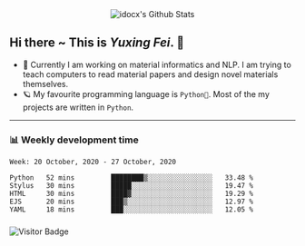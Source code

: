 <div align="center">
    <img align="center" src="https://github-readme-stats.vercel.app/api?username=idocx&show_icons=true&hide_border=true" alt="idocx's Github Stats"></img>
</div>

## Hi there ~ This is *Yuxing Fei*. ‍👋

- 🚀 Currently I am working on material informatics and NLP. I am trying to teach computers to read material papers and design novel materials themselves.
- 🪐 My favourite programming language is `Python🐍`. Most of the my projects are written in `Python`.

---

### 📊 Weekly development time
<!--START_SECTION:waka-->
```text
Week: 20 October, 2020 - 27 October, 2020

Python   52 mins         ████████▒░░░░░░░░░░░░░░░░   33.48 % 
Stylus   30 mins         █████░░░░░░░░░░░░░░░░░░░░   19.47 % 
HTML     30 mins         ████▓░░░░░░░░░░░░░░░░░░░░   19.29 % 
EJS      20 mins         ███▒░░░░░░░░░░░░░░░░░░░░░   12.97 % 
YAML     18 mins         ███░░░░░░░░░░░░░░░░░░░░░░   12.05 % 
```
<!--END_SECTION:waka-->

### 

![Visitor Badge](https://visitor-badge.laobi.icu/badge?page_id=idocx.idocx)